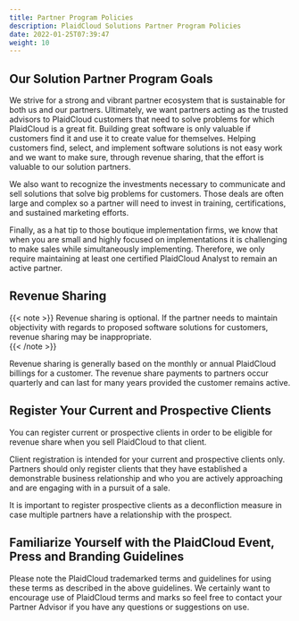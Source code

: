 ```yaml
---
title: Partner Program Policies
description: PlaidCloud Solutions Partner Program Policies
date: 2022-01-25T07:39:47
weight: 10
---
```


## Our Solution Partner Program Goals

We strive for a strong and vibrant partner ecosystem that is sustainable for both us and our partners.  Ultimately, we want partners acting as the trusted advisors to PlaidCloud
customers that need to solve problems for which PlaidCloud is a great fit.  Building great software is only valuable if customers find it and use it to create value for themselves.  Helping customers find, select, and implement software solutions is not easy work and we want to make sure, through revenue sharing, that the effort is valuable to our solution partners.

We also want to recognize the investments necessary to communicate and sell solutions that solve big problems for customers.  Those deals are often large and complex
so a partner will need to invest in training, certifications, and sustained marketing efforts.

Finally, as a hat tip to those boutique implementation firms, we know that when you are small and highly focused on implementations it is challenging to make sales while simultaneously implementing.
Therefore, we only require maintaining at least one certified PlaidCloud Analyst to remain an active partner.

## Revenue Sharing

{{< note >}}
Revenue sharing is optional. If the partner needs to maintain objectivity with regards to proposed software solutions for customers, revenue sharing may be inappropriate.  
{{< /note >}}

Revenue sharing is generally based on the monthly or annual PlaidCloud billings for a customer.  The revenue share payments to partners occur quarterly and 
can last for many years provided the customer remains active.


## Register Your Current and Prospective Clients

You can register current or prospective clients in order to be eligible for revenue share when you sell PlaidCloud to that client.

Client registration is intended for your current and prospective clients only. Partners should only register clients that they have established a demonstrable business relationship and who you are actively approaching and are engaging with in a pursuit of a sale.

It is important to register prospective clients as a deconfliction measure in case multiple partners have a relationship with the prospect.

## Familiarize Yourself with the PlaidCloud Event, Press and Branding Guidelines

Please note the PlaidCloud trademarked terms and guidelines for using these terms as described in the above guidelines. We certainly want to encourage use of PlaidCloud terms and marks so feel free to contact
your Partner Advisor if you have any questions or suggestions on use.
